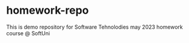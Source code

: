 # homework-repo
This is demo repository for Software Tehnolodies may 2023 homework course @ SoftUni
